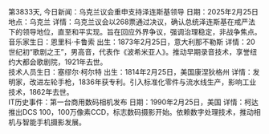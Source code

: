 第3833天, 今日新闻：乌克兰议会重申支持泽连斯基领导
日期：2025年2月25日
地点：乌克兰
详情：乌克兰议会以268票通过决议，确认总统泽连斯基在戒严法下的领导地位，直至和平实现。旨在回应外界争议，强调治理稳定，非战争焦点。  
音乐家生日：恩里科·卡鲁索
出生：1873年2月25日，意大利那不勒斯
详情：20世纪初“歌剧之王”，男高音，代表作《波希米亚人》。推动早期录音技术，享誉纽约大都会歌剧院，1921年去世。  
技术人员生日：塞缪尔·柯尔特
出生：1814年2月25日，美国康涅狄格州
详情：发明家，改进左轮手枪，1836年获专利。引入标准化零件与流水线生产，影响工业技术，1862年去世。  
IT历史事件：第一台商用数码相机发布
日期：1990年2月25日，美国
详情：柯达推出DCS 100，100万像素CCD，标志数码摄影开始。依赖数字处理技术，推动相机与智能手机摄影发展。  